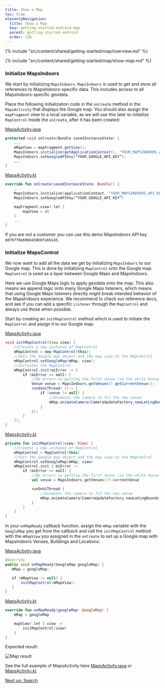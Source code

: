```yaml
---
title: Show a Map
toc: true
eleventyNavigation:
  title: Show a Map
  key: getting-started-android-map
  parent: getting-started-android
  order: 130
---
```


<!-- Overview -->
{% include "src/content/shared/getting-started/map/overview.md" %}

<!-- Set up MapsIndoors -->
{% include "src/content/shared/getting-started/map/show-map.md" %}

### Initialize MapsIndoors

We start by initializing `MapsIndoors`. `MapsIndoors` is used to get and store all references to MapsIndoors-specific data. This includes access to all MapsIndoors-specific geodata.

Place the following initialization code in the `onCreate` method in the `MapsActivity` that displays the Google map. You should also assign the `mapFragment` view to a local variable, as we will use this later to initialize `MapControl` inside the `onCreate`, after it has been created:

<mi-tabs>
<mi-tab label="Java" tab-for="java"></mi-tab>
<mi-tab label="Kotlin" tab-for="kotlin"></mi-tab>
<mi-tab-panel id="java">
<a href="https://github.com/MapsPeople/MapsIndoors-Getting-Started-Android/blob/master/app/src/main/java/com/example/mapsindoorsgettingstarted/MapsActivity.java#L60-L65">MapsActivity.java</a>

```java
protected void onCreate(Bundle savedInstanceState) {
    ...
    mMapView = mapFragment.getView();
    MapsIndoors.initialize(getApplicationContext(), "YOUR_MAPSINDOORS_API_KEY");
    MapsIndoors.setGoogleAPIKey(“YOUR_GOOGLE_API_KEY”);
    ...
}
```

</mi-tab-panel>
<mi-tab-panel id="kotlin">
<a href="https://github.com/MapsPeople/MapsIndoors-Getting-Started-Android-Kotlin/blob/main/app/src/main/java/com/example/mapsindoorsgettingstartedkotlin/MapsActivity.kt#L50-L55">MapsActivity.kt</a>

```kotlin
override fun onCreate(savedInstanceState: Bundle?) {
    ...
    MapsIndoors.initialize(applicationContext, "YOUR_MAPSINDOORS_API_KEY")
    MapsIndoors.setGoogleAPIKey(“YOUR_GOOGLE_API_KEY”)

    mapFragment.view?.let {
        mapView = it
    }
    ...
}
```

</mi-tab-panel>
</mi-tabs>

If you are not a customer you can use this demo MapsIndoors API key `d876ff0e60bb430b8fabb145`.

### Initialize MapsControl

We now want to add all the data we get by initializing `MapsIndoors` to our Google map. This is done by initializing `MapControl` onto the Google map. `MapControl` is used as a layer between Google Maps and MapsIndoors.

Here we use Google Maps logic to apply geodata onto the map. This also means we append logic onto many Google Maps listeners, which means that using Google Maps listeners directly might break intended behavior of the MapsIndoors experience. We recommend to check our reference docs, and see if you can add a specific `Listener` through the `MapControl` and always use those when possible.

Start by creating an `initMapControl` method which is used to initiate the `MapControl` and assign it to our Google map:

<mi-tabs>
<mi-tab label="Java" tab-for="java"></mi-tab>
<mi-tab label="Kotlin" tab-for="kotlin"></mi-tab>
<mi-tab-panel id="java">
<a href="https://github.com/MapsPeople/MapsIndoors-Getting-Started-Android/blob/master/app/src/main/java/com/example/mapsindoorsgettingstarted/MapsActivity.java#L135-L168">MapsActivity.java</a>

```java
void initMapControl(View view) {
    //Creates a new instance of MapControl
    mMapControl = new MapControl(this);
    //Sets the Google map object and the map view to the MapControl
    mMapControl.setGoogleMap(mMap, view);
    //Initiates the MapControl
    mMapControl.init(miError -> {
        if (miError == null) {
            //No errors so getting the first venue (in the white house solution the only one)
            Venue venue = MapsIndoors.getVenues().getCurrentVenue();
            runOnUiThread( ()-> {
                if (venue != null) {
                    //Animates the camera to fit the new venue
                    mMap.animateCamera(CameraUpdateFactory.newLatLngBounds(venue.getLatLngBoundingBox(), 19));
                }
            });
        }
    });
}
```

</mi-tab-panel>
<mi-tab-panel id="kotlin">
<a href="https://github.com/MapsPeople/MapsIndoors-Getting-Started-Android-Kotlin/blob/main/app/src/main/java/com/example/mapsindoorsgettingstartedkotlin/MapsActivity.kt#L108-L134">MapsActivity.kt</a>

```kotlin
private fun initMapControl(view: View) {
    //Creates a new instance of MapControl
    mMapControl = MapControl(this)
    //Sets the Google map object and the map view to the MapControl
    mMapControl.setGoogleMap(mMap, view)
    mMapControl.init { miError ->
        if (miError == null) {
            //No errors so getting the first venue (in the white house solution the only one)
            val venue = MapsIndoors.getVenues()?.currentVenue

            runOnUiThread {
                //Animates the camera to fit the new venue
                mMap.animateCamera(CameraUpdateFactory.newLatLngBounds(venue?.latLngBoundingBox, 19));
            }
        }
    }
}
```

</mi-tab-panel>
</mi-tabs>

In your `onMapReady` callback function, assign the `mMap` variable with the `GoogleMap` you get from the callback and call the `initMapControl` method with the `mMapView` you assigned in the `onCreate` to set up a Google map with MapsIndoors Venues, Buildings and Locations:

<mi-tabs>
<mi-tab label="Java" tab-for="java"></mi-tab>
<mi-tab label="Kotlin" tab-for="kotlin"></mi-tab>
<mi-tab-panel id="java">
<a href="https://github.com/MapsIndoors/MapsIndoors-Getting-Started-Android/blob/master/app/src/main/java/com/example/mapsindoorsgettingstarted/MapsActivity.java#L135-L168">MapsActivity.java</a>

```java
@Override
public void onMapReady(GoogleMap googleMap) {
   mMap = googleMap;

   if (mMapView != null) {
       initMapControl(mMapView);
   }
}
```

</mi-tab-panel>
<mi-tab-panel id="kotlin">
<a href="https://github.com/MapsIndoors/MapsIndoors-Getting-Started-Android-Kotlin/blob/main/app/src/main/java/com/example/mapsindoorsgettingstartedkotlin/MapsActivity.kt#L108-L134">MapsActivity.kt</a>

```kotlin
override fun onMapReady(googleMap: GoogleMap) {
    mMap = googleMap

    mapView?.let { view ->
        initMapControl(view)
    }
}
```

</mi-tab-panel>
</mi-tabs>

Expected result:

![Map result](/assets/android/getting-started/map_gif.gif)

See the full example of MapsActivity here [MapsActivity.java](https://github.com/MapsPeople/MapsIndoors-Getting-Started-Android/blob/master/app/src/main/java/com/example/mapsindoorsgettingstarted/MapsActivity.java) or [MapsActivity.kt](https://github.com/MapsPeople/MapsIndoors-Getting-Started-Android-Kotlin/blob/main/app/src/main/java/com/example/mapsindoorsgettingstartedkotlin/MapsActivity.kt)

<p class="next-article"><a class="mi-button mi-button--outline" href="{{ site.url }}/content/getting-started/android/search/">Next up: Search</a></p>
